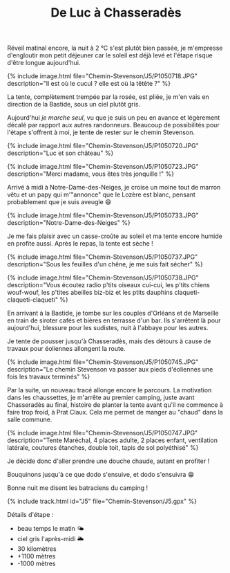 ﻿---
title: "De Luc à Chasseradès"
permalink: /Chemin-Stevenson/J5/
sidebar:
  nav: "chemin_stevenson"
enable_tracks: true
---

Réveil matinal encore, la nuit à 2 °C s'est plutôt bien passée, je m'empresse d'engloutir mon petit déjeuner car le soleil est déjà levé et l'étape risque d'être longue aujourd'hui.

{% include image.html file="Chemin-Stevenson/J5/P1050718.JPG" description="Il est où le cucul ? elle est où la têtête ?" %}

La tente, complètement trempée par la rosée, est pliée, je m'en vais en direction de la Bastide, sous un ciel plutôt gris.

Aujourd'hui *je marche seul*, vu que je suis un peu en avance et légèrement décalé par rapport aux autres randonneurs.
Beaucoup de possibilités pour l'étape s'offrent à moi, je tente de rester sur le chemin Stevenson.

{% include image.html file="Chemin-Stevenson/J5/P1050720.JPG" description="Luc et son château" %}

{% include image.html file="Chemin-Stevenson/J5/P1050723.JPG" description="Merci madame, vous êtes très jonquille !" %}

Arrivé à midi à Notre-Dame-des-Neiges, je croise un moine tout de marron vêtu et un papy qui m'"annonce" que le Lozère est blanc, pensant probablement que je suis aveugle :smile:

{% include image.html file="Chemin-Stevenson/J5/P1050733.JPG" description="Notre-Dame-des-Neiges" %}

Je me fais plaisir avec un casse-croûte au soleil et ma tente encore humide en profite aussi. Après le repas, la tente est sèche !

{% include image.html file="Chemin-Stevenson/J5/P1050737.JPG" description="Sous les feuilles d'un chêne, je me suis fait sécher" %}

{% include image.html file="Chemin-Stevenson/J5/P1050738.JPG" description="Vous écoutez radio p'tits oiseaux cui-cui, les p'tits chiens wouf-wouf, les p'tites abeilles biz-biz et les ptits dauphins claqueti-claqueti-claqueti" %}

En arrivant à la Bastide, je tombe sur les couples d'Orléans et de Marseille en train de siroter cafés et bières en terrasse d'un bar.
Ils s'arrêtent là pour aujourd'hui, blessure pour les sudistes, nuit à l'abbaye pour les autres.

Je tente de pousser jusqu'à Chasseradès, mais des détours à cause de travaux pour éoliennes allongent la route.

{% include image.html file="Chemin-Stevenson/J5/P1050745.JPG" description="Le chemin Stevenson va passer aux pieds d'éoliennes une fois les travaux terminés" %}

Par la suite, un nouveau tracé allonge encore le parcours.
La motivation dans les chaussettes, je m'arrête au premier camping, juste avant Chasseradès au final, histoire de planter la tente avant qu'il ne commence à faire trop froid, à Prat Claux.
Cela me permet de manger au "chaud" dans la salle commune.

{% include image.html file="Chemin-Stevenson/J5/P1050747.JPG" description="Tente Maréchal, 4 places adulte, 2 places enfant, ventilation latérale, coutures étanches, double toit, tapis de sol polyéthisé" %}

Je décide donc d'aller prendre une douche chaude, autant en profiter !

Bouquinons jusqu'à ce que dodo s'ensuive, et dodo s'ensuivra :grin:

Bonne nuit me disent les batraciens du camping !

{% include track.html id="J5" file="Chemin-Stevenson/J5.gpx" %}

Détails d'étape :
* beau temps le matin :sun_behind_small_cloud:
* ciel gris l'après-midi :sun_behind_large_cloud:
* 30 kilomètres
* +1100 mètres
* -1000 mètres
